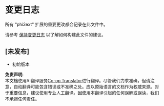 <!--
CO_OP_TRANSLATOR_METADATA:
{
  "original_hash": "f27e920c85081d40ddb90607d7ceabd7",
  "translation_date": "2025-04-03T06:23:31+00:00",
  "source_file": "code\\07.Lab\\01\\Apple\\phi3ext\\CHANGELOG.md",
  "language_code": "zh"
}
-->
# 变更日志

所有 "phi3ext" 扩展的重要更改都会记录在此文件中。

请参考 [保持变更日志](http://keepachangelog.com/) 以了解如何构建此文件的建议。

## [未发布]

- 初始版本

**免责声明**:  
本文档使用AI翻译服务[Co-op Translator](https://github.com/Azure/co-op-translator)进行翻译。尽管我们力求准确，但请注意，自动翻译可能包含错误或不准确之处。应以原始语言的文档作为权威来源。对于重要信息，建议使用专业人工翻译。因使用本翻译引起的任何误解或误读，我们不承担任何责任。
